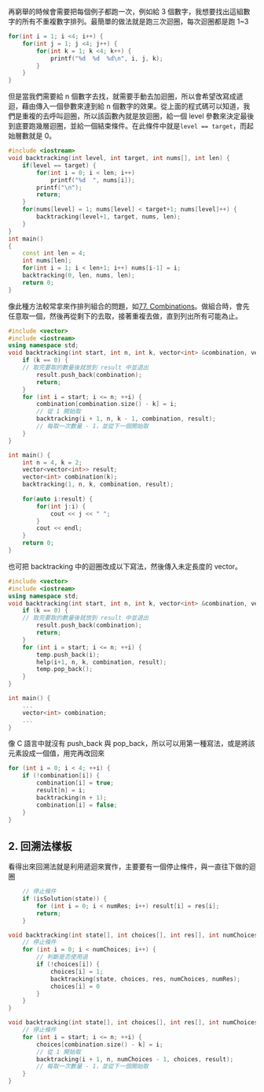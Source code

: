 再窮舉的時候會需要把每個例子都跑一次，例如給 3 個數字，我想要找出這組數字的所有不重複數字排列。最簡單的做法就是跑三次迴圈，每次迴圈都是跑 1~3
```cpp
for(int i = 1; i <4; i++) {
    for(int j = 1; j <4; j++) {
        for(int k = 1; k <4; k++) {
            printf("%d  %d  %d\n", i, j, k);
        }
    }
}
```
但是當我們需要給 n 個數字去找，就需要手動去加迴圈，所以會希望改寫成遞迴，藉由傳入一個參數來達到給 n 個數字的效果。從上面的程式碼可以知道，我們是重複的去呼叫迴圈，所以該函數內就是放迴圈，給一個 level 參數來決定最後到底要跑幾層迴圈，並給一個結束條件。在此條件中就是```level == target```，而起始層數就是 0。
```cpp
#include <iostream>
void backtracking(int level, int target, int nums[], int len) {
    if(level == target) {
        for(int i = 0; i < len; i++)
            printf("%d  ", nums[i]);
        printf("\n");
        return;
    }
    for(nums[level] = 1; nums[level] < target+1; nums[level]++) {
        backtracking(level+1, target, nums, len);
    }
}
int main()
{
    const int len = 4;
    int nums[len];
    for(int i = 1; i < len+1; i++) nums[i-1] = i;
    backtracking(0, len, nums, len);
    return 0;
}
```
像此種方法較常拿來作排列組合的問題，如[77. Combinations](https://leetcode.com/problems/combinations/description/)。做組合時，會先任意取一個，然後再從剩下的去取，接著重複去做，直到列出所有可能為止。
```cpp
#include <vector>
#include <iostream>
using namespace std;
void backtracking(int start, int n, int k, vector<int> &combination, vector<vector<int>> &result) {
    if (k == 0) {
    // 取完要取的數量後就放到 result 中並退出
        result.push_back(combination);
        return;
    }
    for (int i = start; i <= n; ++i) {
        combination[combination.size() - k] = i;
        // 從 1 開始取
        backtracking(i + 1, n, k - 1, combination, result);
        // 每取一次數量 - 1，並從下一個開始取
    }
}

int main() {
    int n = 4, k = 2;
    vector<vector<int>> result;
    vector<int> combination(k);
    backtracking(1, n, k, combination, result);
    
    for(auto i:result) {
        for(int j:i) {
            cout << j << " ";
        }
        cout << endl;
    }
    return 0;
}
```
也可把 backtracking 中的迴圈改成以下寫法，然後傳入未定長度的 vector。
```cpp
#include <vector>
#include <iostream>
using namespace std;
void backtracking(int start, int n, int k, vector<int> &combination, vector<vector<int>> &result) {
    if (k == 0) {
    // 取完要取的數量後就放到 result 中並退出
        result.push_back(combination);
        return;
    }
    for (int i = start; i <= n; ++i) {
        temp.push_back(i);
        help(i+1, n, k, combination, result);
        temp.pop_back();
    }
}

int main() {
    ...
    vector<int> combination;
    ...
}
```
像 C 語言中就沒有 push_back 與 pop_back，所以可以用第一種寫法，或是將該元素設成一個值，用完再改回來
```c
for (int i = 0; i < 4; ++i) {
    if (!combination[i]) {
        combination[i] = true;
        result[n] = i;
        backtracking(n + 1);
        combination[i] = false;
    }
}
```

## 2. 回溯法樣板
看得出來回溯法就是利用遞迴來實作，主要要有一個停止條件，與一直往下做的迴圈
```c
    // 停止條件
    if (isSolution(state)) {
        for (int i = 0; i < numRes; i++) result[i] = res[i];
        return;
    }
```
```c
void backtracking(int state[], int choices[], int res[], int numChoices, int numRes) {
    // 停止條件
    for (int i = 0; i < numChoices; i++) {
        // 判斷是否使用過
        if (!choices[i]) {
            choices[i] = 1;
            backtracking(state, choices, res, numChoices, numRes);
            choices[i] = 0
        }
    }
}

void backtracking(int state[], int choices[], int res[], int numChoices, int numRes) {
    // 停止條件
    for (int i = start; i <= n; ++i) {
        choices[combination.size() - k] = i;
        // 從 1 開始取
        backtracking(i + 1, n, numChoices - 1, choices, result);
        // 每取一次數量 - 1，並從下一個開始取
    }
}
```
